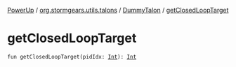[PowerUp](../../index.md) / [org.stormgears.utils.talons](../index.md) / [DummyTalon](index.md) / [getClosedLoopTarget](./get-closed-loop-target.md)

# getClosedLoopTarget

`fun getClosedLoopTarget(pidIdx: `[`Int`](https://kotlinlang.org/api/latest/jvm/stdlib/kotlin/-int/index.html)`): `[`Int`](https://kotlinlang.org/api/latest/jvm/stdlib/kotlin/-int/index.html)